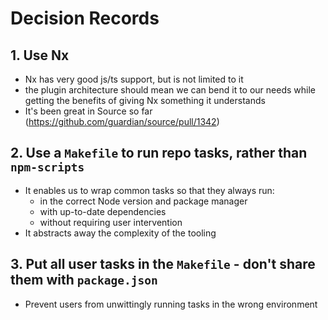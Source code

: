 # Decision Records

## 1. Use Nx

- Nx has very good js/ts support, but is not limited to it
- the plugin architecture should mean we can bend it to our needs while getting the benefits of giving Nx something it understands
- It's been great in Source so far (https://github.com/guardian/source/pull/1342)

## 2. Use a `Makefile` to run repo tasks, rather than `npm-scripts`

- It enables us to wrap common tasks so that they always run:
  - in the correct Node version and package manager
  - with up-to-date dependencies
  - without requiring user intervention
- It abstracts away the complexity of the tooling

## 3. Put all user tasks in the `Makefile` - don't share them with `package.json`

- Prevent users from unwittingly running tasks in the wrong environment
